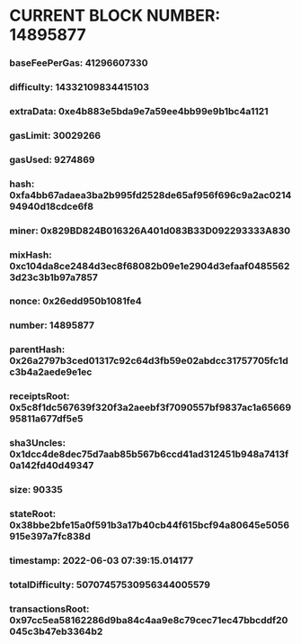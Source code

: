 # CURRENT BLOCK NUMBER: 14895877

### baseFeePerGas: 41296607330
### difficulty: 14332109834415103
### extraData: 0xe4b883e5bda9e7a59ee4bb99e9b1bc4a1121
### gasLimit: 30029266
### gasUsed: 9274869
### hash: 0xfa4bb67adaea3ba2b995fd2528de65af956f696c9a2ac021494940d18cdce6f8
### miner: 0x829BD824B016326A401d083B33D092293333A830
### mixHash: 0xc104da8ce2484d3ec8f68082b09e1e2904d3efaaf04855623d23c3b1b97a7857
### nonce: 0x26edd950b1081fe4
### number: 14895877
### parentHash: 0x26a2797b3ced01317c92c64d3fb59e02abdcc31757705fc1dc3b4a2aede9e1ec
### receiptsRoot: 0x5c8f1dc567639f320f3a2aeebf3f7090557bf9837ac1a6566995811a677df5e5
### sha3Uncles: 0x1dcc4de8dec75d7aab85b567b6ccd41ad312451b948a7413f0a142fd40d49347
### size: 90335
### stateRoot: 0x38bbe2bfe15a0f591b3a17b40cb44f615bcf94a80645e5056915e397a7fc838d
### timestamp: 2022-06-03 07:39:15.014177
### totalDifficulty: 50707457530956344005579
### transactionsRoot: 0x97cc5ea58162286d9ba84c4aa9e8c79cec71ec47bbcddf20045c3b47eb3364b2
